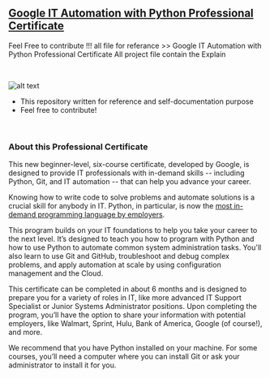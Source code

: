 ## [Google IT Automation with Python Professional Certificate](https://www.coursera.org/professional-certificates/google-it-automation)


Feel Free to contribute !!!
all file for referance >> Google IT Automation with Python Professional Certificate
All project file contain the Explain 

<br>

![alt text](https://s3.amazonaws.com/coursera_assets/meta_images/generated/CERTIFICATE_LANDING_PAGE/CERTIFICATE_LANDING_PAGE~JTL2YDK6XZ7Y/CERTIFICATE_LANDING_PAGE~JTL2YDK6XZ7Y.jpeg)

* This repository written for reference and self-documentation purpose
* Feel free to contribute!

<br>

### About this Professional Certificate

This new beginner-level, six-course certificate, developed by Google, is designed to provide IT professionals with in-demand skills -- including Python, Git, and IT automation -- that can help you advance your career.

Knowing how to write code to solve problems and automate solutions is a crucial skill for anybody in IT. Python, in particular, is now the [most in-demand programming language by employers](https://insights.dice.com/2019/10/08/python-java-top-languages-employers/).

This program builds on your IT foundations to help you take your career to the next level. It’s designed to teach you how to program with Python and how to use Python to automate common system administration tasks. You'll also learn to use Git and GitHub, troubleshoot and debug complex problems, and apply automation at scale by using configuration management and the Cloud.

This certificate can be completed in about 6 months and is designed to prepare you for a variety of roles in IT, like more advanced IT Support Specialist or Junior Systems Administrator positions. Upon completing the program, you’ll have the option to share your information with potential employers, like Walmart, Sprint, Hulu, Bank of America, Google (of course!), and more.

We recommend that you have Python installed on your machine. For some courses, you’ll need a computer where you can install Git or ask your administrator to install it for you.